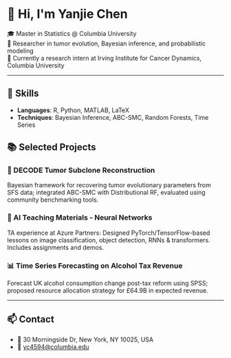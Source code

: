 # 👋 Hi, I'm Yanjie Chen

🎓 Master in Statistics @ Columbia University  
🔬 Researcher in tumor evolution, Bayesian inference, and probabilistic modeling  
📍 Currently a research intern at Irving Institute for Cancer Dynamics, Columbia University

---

## 🔧 Skills
- **Languages**: R, Python, MATLAB, LaTeX
- **Techniques**: Bayesian Inference, ABC-SMC, Random Forests, Time Series
  
## 📚 Selected Projects

### 🧬 DECODE Tumor Subclone Reconstruction
Bayesian framework for recovering tumor evolutionary parameters from SFS data; integrated ABC-SMC with Distributional RF, evaluated using community benchmarking tools.

### 🧠 AI Teaching Materials - Neural Networks
TA experience at Azure Partners: Designed PyTorch/TensorFlow-based lessons on image classification, object detection, RNNs & transformers. Includes assignments and demos.

### 📊 Time Series Forecasting on Alcohol Tax Revenue
Forecast UK alcohol consumption change post-tax reform using SPSS; proposed resource allocation strategy for £64.9B in expected revenue.

---

## 📫 Contact
- 📍 30 Morningside Dr, New York, NY 10025, USA  
- 📧 yc4594@columbia.edu

<!--
**YanjieChen9117/YanjieChen9117** is a ✨ _special_ ✨ repository because its README.md (this file) appears on your GitHub profile.

Here are some ideas to get you started:

- 🔭 I’m currently working on ...
- 🌱 I’m currently learning ...
- 👯 I’m looking to collaborate on ...
- 🤔 I’m looking for help with ...
- 💬 Ask me about ...
- 📫 How to reach me: ...
- 😄 Pronouns: ...
- ⚡ Fun fact: ...
-->

